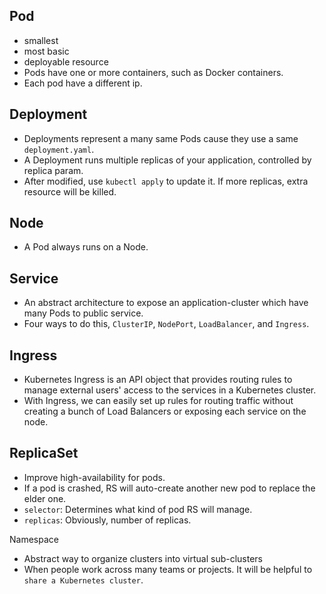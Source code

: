 ## Pod
- smallest
- most basic
- deployable resource
- Pods have one or more containers, such as Docker containers.
- Each pod have a different ip.

## Deployment
- Deployments represent a many same Pods cause they use a same `deployment.yaml`.
- A Deployment runs multiple replicas of your application, controlled by replica param.
- After modified, use `kubectl apply` to update it. If more replicas, extra resource will be killed.

## Node
- A Pod always runs on a Node.

## Service
- An abstract architecture to expose an application-cluster which have many Pods to public service.
- Four ways to do this, `ClusterIP`, `NodePort`, `LoadBalancer`, and `Ingress`.

## Ingress
- Kubernetes Ingress is an API object that provides routing rules to manage external users' access to the services in a Kubernetes cluster.
- With Ingress, we can easily set up rules for routing traffic without creating a bunch of Load Balancers or exposing each service on the node.

## ReplicaSet
- Improve high-availability for pods.
- If a pod is crashed, RS will auto-create another new pod to replace the elder one.
- `selector`: Determines what kind of pod RS will manage.
- `replicas`: Obviously, number of replicas.

Namespace
- Abstract way to organize clusters into virtual sub-clusters
- When people work across many teams or projects. It will be helpful to `share a Kubernetes cluster`.
